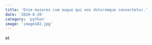 ```yaml
---
title: 'Enim maiores cum eaque qui eos doloremque consectetur.'
date: '2020-8-20'
category: 'python'
image: 'image182.jpg'
---
```


et
